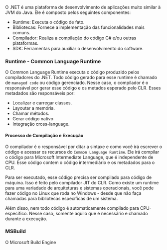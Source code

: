 O .NET é uma plataforma de desenvolvimento de aplicações muito similar à JVM do Java. Ele é composto pelos seguintes componentes:
- Runtime: Executa o código de fato.
- Bibliotecas: Fornece a implementação das funcionalidades mais comuns.
- Compilador: Realiza a compilação do código C# e/ou outras plataformas.
- SDK: Ferramentas para auxiliar o desenvolvimento do software.

### Runtime - Common Language Runtime
O Common Language Runtime executa o código produzido pelos compiladores do .NET. Todo código gerado para esse runtime é chamado de `managed code` ou código gerenciado. Nesse caso, o compilador é o responsável por gerar esse código e os metados esperado pelo CLR. Esses metadados são responsáveis por:

- Localizar e carregar classes.
- Layoutar a memória.
- Chamar métodos.
- Gerar código nativo
- Integração cross-language.

#### Processo de Compilação e Execução
O compilador é o responsável por ditar a sintaxe e como você irá escrever o código e acessar os recursos do `Common Language Runtime`. Ele irá compilar o código para Microsoft Intermediate Language, que é independente de CPU. Esse código contem o código intermediário e os metadados para o CLR. 

Para ser executado, esse código precisa ser compilado para código de máquina. Isso é feito pelo compilador JIT do CLR. Como existe um runtime para uma variadade de arquiteturas e sistemas operacionais, você pode fazer código no Linux que roda no Windows - desde que não faça chamadas para bibliotecas específicas de um sistema.

Além disso, nem todo código é automaticamente compilado para CPU-especifico. Nesse caso, somente aquilo que é necessário e chamado durante a execução.

### MSBuild
O Microsoft Build Engine 